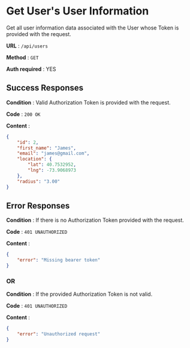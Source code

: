 # Get User's User Information

Get all user information data associated with the User whose Token is provided with the request.

**URL** : `/api/users`

**Method** : `GET`

**Auth required** : YES

## Success Responses

**Condition** : Valid Authorization Token is provided with the request.

**Code** : `200 OK`

**Content** : 

```json
{
    "id": 2,
    "first_name": "James",
    "email": "james@gmail.com",
    "location": {
        "lat": 40.7532952,
        "lng": -73.9068973
    },
    "radius": "3.00"
}
```

## Error Responses

**Condition** : If there is no Authorization Token provided with the request.

**Code** : `401 UNAUTHORIZED`

**Content** : 

```json
{
    "error": "Missing bearer token"
}
```
### OR

**Condition** : If the provided Authorization Token is not valid.

**Code** : `401 UNAUTHORIZED`

**Content** : 

```json
{
    "error": "Unauthorized request"
}
```
